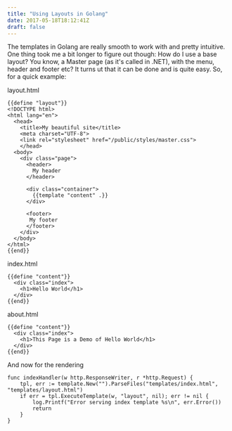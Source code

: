 ```yaml
---
title: "Using Layouts in Golang"
date: 2017-05-18T18:12:41Z
draft: false
---
```

The templates in Golang are really smooth to work with and pretty intuitive. One thing took me a bit longer to figure out though: How do I use a base layout? You know, a Master page (as it's called in .NET), with the menu, header and footer etc?  It turns ut that it can be done and is quite easy. So, for a quick example:

layout.html
````
{{define "layout"}}
<!DOCTYPE html>
<html lang="en">
  <head>
    <title>My beautiful site</title>
    <meta charset="UTF-8">
    <link rel="stylesheet" href="/public/styles/master.css">
    </head>
  <body>
    <div class="page">
      <header>
        My header
      </header>

      <div class="container">
        {{template "content" .}}
      </div>

      <footer>
       My footer
      </footer>
    </div>
  </body>
</html>
{{end}}
````

index.html
````
{{define "content"}}
  <div class="index">
    <h1>Hello World</h1>
  </div>
{{end}}
````

about.html
````
{{define "content"}}
  <div class="index">
    <h1>This Page is a Demo of Hello World</h1>
  </div>
{{end}}
````

And now for the rendering
````
func indexHandler(w http.ResponseWriter, r *http.Request) {
	tpl, err := template.New("").ParseFiles("templates/index.html", "templates/layout.html")
	if err = tpl.ExecuteTemplate(w, "layout", nil); err != nil {
		log.Printf("Error serving index template %s\n", err.Error())
		return
	}
}
````